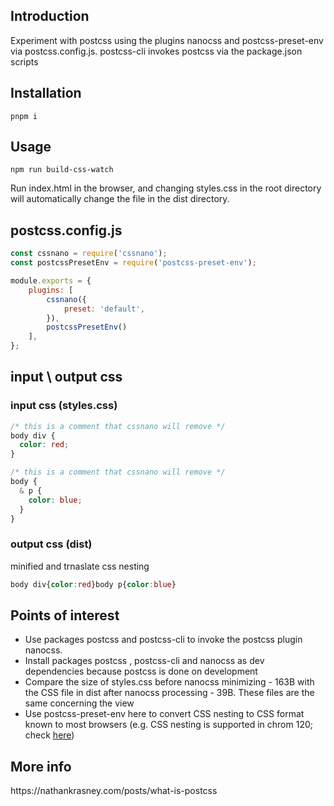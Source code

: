 <h2>Introduction</h2>
Experiment with postcss using the plugins nanocss and postcss-preset-env via postcss.config.js. postcss-cli invokes postcss via the package.json scripts 


<h2>Installation</h2>

```
pnpm i
```

<h2>Usage</h2>

```
npm run build-css-watch
```
Run index.html in the browser, and changing styles.css in the root directory will automatically change the file in the dist directory.

<h2>postcss.config.js</h2>

```js
const cssnano = require('cssnano');
const postcssPresetEnv = require('postcss-preset-env');

module.exports = {
    plugins: [
        cssnano({
            preset: 'default',
        }),
        postcssPresetEnv()
    ],
};
```

<h2>input \ output css</h2>
<h3>input css (styles.css)</h3>

```css
/* this is a comment that cssnano will remove */
body div {
  color: red;
}

/* this is a comment that cssnano will remove */
body {
  & p {
    color: blue;
  }
}
```

<h3>output css (dist)</h3>
minified and trnaslate css nesting 

```css
body div{color:red}body p{color:blue}
```

<h2>Points of interest</h2>
<ul>
<li>Use packages postcss and postcss-cli to invoke the postcss plugin nanocss. </li>
<li>Install packages postcss , postcss-cli and nanocss as dev dependencies because postcss is done on development </li>
<li>Compare the size of styles.css before nanocss minimizing - 163B with the CSS file in dist after nanocss processing - 39B. These files are the same concerning the view</li>
<li>Use postcss-preset-env here to convert CSS nesting to CSS format known to most browsers (e.g. CSS nesting is supported in chrom 120; check <a href='https://developer.mozilla.org/en-US/docs/Web/CSS/Nesting_selector'>here</a>)</li>
</ul>


<h2>More info</h2>
https://nathankrasney.com/posts/what-is-postcss

